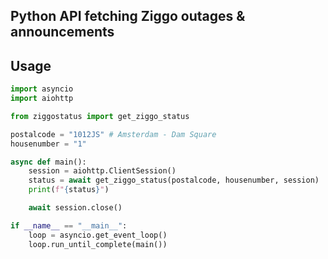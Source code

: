 ## Python API fetching Ziggo outages & announcements

## Usage

```` python
import asyncio
import aiohttp

from ziggostatus import get_ziggo_status

postalcode = "1012JS" # Amsterdam - Dam Square
housenumber = "1"

async def main():
    session = aiohttp.ClientSession()
    status = await get_ziggo_status(postalcode, housenumber, session)
    print(f"{status}")

    await session.close()

if __name__ == "__main__":
    loop = asyncio.get_event_loop()
    loop.run_until_complete(main())
````